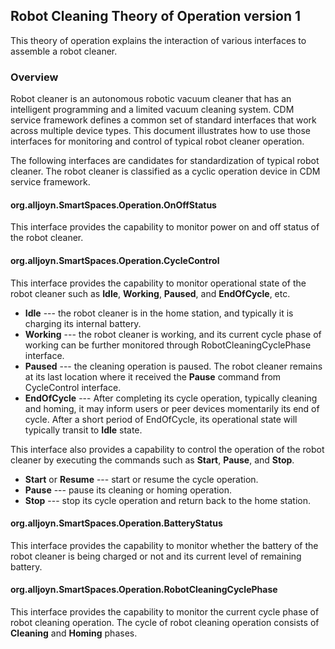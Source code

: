 ## Robot Cleaning Theory of Operation version 1

This theory of operation explains the interaction of various interfaces to
assemble a robot cleaner.

### Overview

Robot cleaner is an autonomous robotic vacuum cleaner that has an intelligent
programming and a limited vacuum cleaning system. CDM service framework
defines a common set of standard interfaces that work across multiple device
types. This document illustrates how to use those interfaces for monitoring
and control of typical robot cleaner operation.

The following interfaces are candidates for standardization of typical robot 
cleaner. The robot cleaner is classified as a cyclic operation device in CDM
service framework.

#### org.alljoyn.SmartSpaces.Operation.OnOffStatus

This interface provides the capability to monitor power on and off status of
the robot cleaner.

#### org.alljoyn.SmartSpaces.Operation.CycleControl

This interface provides the capability to monitor operational state of the robot
cleaner such as **Idle**, **Working**, **Paused**, and **EndOfCycle**, etc.

* **Idle** --- the robot cleaner is in the home station, and typically it
is charging its internal battery.
* **Working** --- the robot cleaner is working, and its current cycle phase
of working can be further monitored through RobotCleaningCyclePhase interface.
* **Paused** --- the cleaning operation is paused. The robot cleaner remains
at its last location where it received the **Pause** command from CycleControl
interface.
* **EndOfCycle** --- After completing its cycle operation, typically cleaning
and homing, it may inform users or peer devices momentarily its end of cycle.
After a short period of EndOfCycle, its operational state will typically transit
to **Idle** state.

This interface also provides a capability to control the operation of the
robot cleaner by executing the commands such as **Start**, **Pause**, and
**Stop**.

* **Start** or **Resume** --- start or resume the cycle operation.
* **Pause** --- pause its cleaning or homing operation.
* **Stop** --- stop its cycle operation and return back to the home station.

#### org.alljoyn.SmartSpaces.Operation.BatteryStatus

This interface provides the capability to monitor whether the battery of the robot cleaner
is being charged or not and its current level of remaining battery.

#### org.alljoyn.SmartSpaces.Operation.RobotCleaningCyclePhase

This interface provides the capability to monitor the current cycle phase of robot cleaning
operation. The cycle of robot cleaning operation consists of **Cleaning** and
**Homing** phases.
